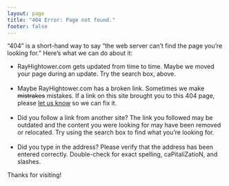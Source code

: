 ```yaml
---
layout: page
title: "404 Error: Page not found."
footer: false
---
```


  <p>&#8220;404&#8221; is a short-hand way to say &#8220;the web server can&#8217;t find the page you&#8217;re looking for.&#8221; Here&#8217;s what we can do about it:</p>

<ul>
  <li>RayHightower.com gets updated from time to time. Maybe we moved your page during an update. Try the search box, above.</li>
  <br/>
  <li>Maybe RayHightower.com has a broken link. Sometimes we make <strike>mistrakes</strike> mistakes. If a link on this site brought you to this 404 page, please <a href="/contact">let us know</a> so we can fix it.</li>
  <br/>
  <li>Did you follow a link from another site? The link you followed may be outdated and the content you were looking for may have been removed or relocated. Try using the search box to find what you’re looking for.</li>
  <br/>
  <li>Did you type in the address? Please verify that the address has been entered correctly. Double-check for exact spelling, caPitaliZatioN, and slashes.</li>
</ul>

<p>Thanks for visiting!</p>
